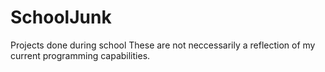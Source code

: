 # SchoolJunk
Projects done during school
These are not neccessarily a reflection of my current programming capabilities.
